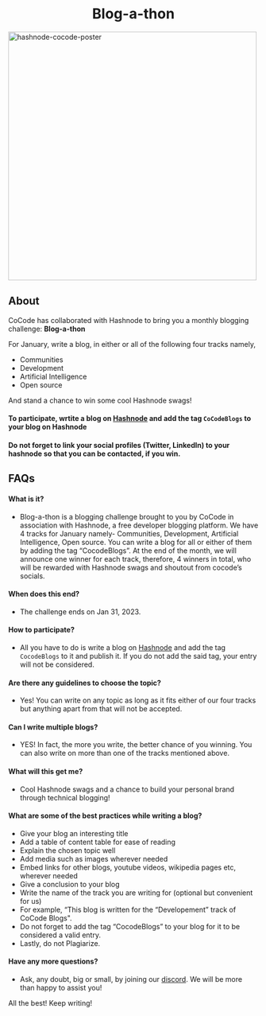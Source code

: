 <h1 align="center"> Blog-a-thon</h1>

<img src ="https://i.ibb.co/jk6JQkX/hashnode-annoucement-poster.png" alt="hashnode-cocode-poster" border="0" width="500px">

## About
CoCode has collaborated with Hashnode to bring you a monthly blogging challenge: **Blog-a-thon**

For January, write a blog, in either or all of the following four tracks namely, 

- Communities
- Development
- Artificial Intelligence
- Open source

And stand a chance to win some cool Hashnode swags!

#### To participate, wrtite a blog on [Hashnode](https://hashnode.com/) and add the tag `CoCodeBlogs` to your blog on Hashnode

#### Do not forget to link your social profiles (Twitter, LinkedIn) to your hashnode so that you can be contacted, if you win.

## FAQs

#### What is it?
- Blog-a-thon is a blogging challenge brought to you by CoCode in association with Hashnode, a free developer blogging platform. 
We have 4 tracks for January namely- Communities, Development, Artificial Intelligence, Open source.
You can write a blog for all or either of them by adding the tag “CocodeBlogs”. At the end of the month, we will announce one winner for each track, therefore, 4 winners in total, who will be rewarded with Hashnode swags and shoutout from cocode’s socials.

#### When does this end?
- The challenge ends on Jan 31, 2023.

#### How to participate?
- All you have to do is write a blog on [Hashnode](https://hashnode.com) and add the tag `CocodeBlogs` to it and publish it. If you do not add the said tag, your entry will not be considered.

#### Are there any guidelines to choose the topic?
- Yes! You can write on any topic as long as it fits either of our four tracks but anything apart from that will not be accepted.

#### Can I write multiple blogs?
- YES! In fact, the more you write, the better chance of you winning. You can also write on more than one of the tracks mentioned above. 

#### What will this get me?
- Cool Hashnode swags and a chance to build your personal brand through technical blogging!

#### What are some of the best practices while writing a blog?
- Give your blog an interesting title
- Add a table of content table for ease of reading
- Explain the chosen topic well
- Add media such as images wherever needed
- Embed links for other blogs, youtube videos, wikipedia pages etc, wherever needed
- Give a conclusion to your blog
- Write the name of the track you are writing for (optional but convenient for us)
- For example, “This blog is written for the “Developement” track of CoCode Blogs".
- Do not forget to add the tag “CocodeBlogs” to your blog for it to be considered a valid entry.
- Lastly, do not Plagiarize.

#### Have any more questions?
- Ask, any doubt, big or small, by joining our [discord](https://discord.gg/WP8BQvrzzc). We will be more than happy to assist you!


All the best! Keep writing!

